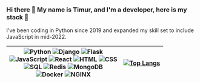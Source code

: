 ### Hi there 👋 My name is Timur, and I'm a developer, here is my stack 🌇
I've been coding in Python since 2019 and expanded my skill set to include JavaScript in mid-2022.

| ![Python](https://img.shields.io/badge/Python-3776AB.svg?style=for-the-badge&logo=Python&logoColor=white) ![Django](https://img.shields.io/badge/Django-092E20.svg?style=for-the-badge&logo=Django&logoColor=white) ![Flask](https://img.shields.io/badge/Flask-000000.svg?style=for-the-badge&logo=Flask&logoColor=white) <br /> ![JavaScript](https://img.shields.io/badge/JavaScript-F7DF1E.svg?style=for-the-badge&logo=JavaScript&logoColor=black) ![React](https://img.shields.io/badge/React-61DAFB.svg?style=for-the-badge&logo=React&logoColor=black) ![HTML](https://img.shields.io/badge/HTML5-E34F26.svg?style=for-the-badge&logo=HTML5&logoColor=white) ![CSS](https://img.shields.io/badge/CSS3-1572B6.svg?style=for-the-badge&logo=CSS3&logoColor=white) <br /> ![SQL](https://img.shields.io/badge/PostgreSQL-4169E1.svg?style=for-the-badge&logo=PostgreSQL&logoColor=white) ![Redis](https://img.shields.io/badge/Redis-DC382D.svg?style=for-the-badge&logo=Redis&logoColor=white) ![MongoDB](https://img.shields.io/badge/MongoDB-47A248.svg?style=for-the-badge&logo=MongoDB&logoColor=white) <br /> ![Docker](https://img.shields.io/badge/Docker-2496ED.svg?style=for-the-badge&logo=Docker&logoColor=white)     ![NGINX](https://img.shields.io/badge/NGINX-009639.svg?style=for-the-badge&logo=NGINX&logoColor=white) | [![Top Langs](https://github-readme-stats.vercel.app/api/top-langs/?username=timurgain&layout=compact&&langs_count=6&card_width=350)](https://github.com/timurgain/timurgain) |
| :-: | :-: |


<!--
**timurgain/timurgain** is a ✨ _special_ ✨ repository because its `README.md` (this file) appears on your GitHub profile.

Here are some ideas to get you started:

- 🔭 I’m currently working on ...
- 🌱 I’m currently learning ...
- 👯 I’m looking to collaborate on ...
- 🤔 I’m looking for help with ...
- 💬 Ask me about ...
- 📫 How to reach me: ...
- 😄 Pronouns: ...
- ⚡ Fun fact: ...
-->
